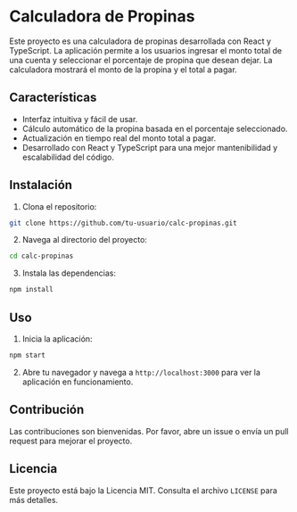# Calculadora de Propinas

Este proyecto es una calculadora de propinas desarrollada con React y TypeScript. La aplicación permite a los usuarios ingresar el monto total de una cuenta y seleccionar el porcentaje de propina que desean dejar. La calculadora mostrará el monto de la propina y el total a pagar.

## Características

- Interfaz intuitiva y fácil de usar.
- Cálculo automático de la propina basada en el porcentaje seleccionado.
- Actualización en tiempo real del monto total a pagar.
- Desarrollado con React y TypeScript para una mejor mantenibilidad y escalabilidad del código.

## Instalación

1. Clona el repositorio:

```bash
git clone https://github.com/tu-usuario/calc-propinas.git
```

2. Navega al directorio del proyecto:

```bash
cd calc-propinas
```

3. Instala las dependencias:

```bash
npm install
```

## Uso

1. Inicia la aplicación:

```bash
npm start
```

2. Abre tu navegador y navega a `http://localhost:3000` para ver la aplicación en funcionamiento.

## Contribución

Las contribuciones son bienvenidas. Por favor, abre un issue o envía un pull request para mejorar el proyecto.

## Licencia

Este proyecto está bajo la Licencia MIT. Consulta el archivo `LICENSE` para más detalles.

